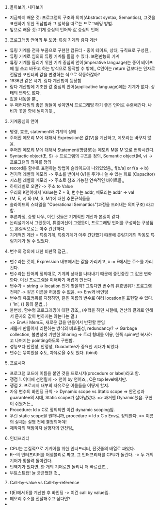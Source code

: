 1. 돌아보기, 내다보기
- 지금까지 배운 것: 프로그램의 구조와 의미(Abstract syntax, Semantics), 그것을 표현하기 위한 귀납법과 그 철학을 따르는 프로그래밍 방법.
- 앞으로 배울 것: 기계 중심의 언어와 값 중심의 언어

2. 프로그래밍 언어의 두 토양: 튜링 기계와 람다 계산
- 튜링 기계를 전자 부품으로 구현한 컴퓨터 - 종이 테이프, 상태, 규칙표로 구성된,,
- 튜링 기계로 임의의 튜링 기계를 돌릴 수 있다. 보편만능의 기계
- 튜링 기계를 돌리기 위한 기계 중심의 언어(imperative language)는 종이 테이프에 뭘 쓰고 바꾸고 하는 방식으로 동작할 수 밖에,, C언어는 return 값보다는 인자로 전달한 포인터의 값을 변경하는 식으로 작동하잖아?
- 1936년 같은 시기, 람다 계산법이 등장함
- 람다 계산법에 기초한 값 중심의 언어(applicative language)에는 기계가 없다. 상태의 변화도 없다.
- 값을 내놓을 뿐,,
- 두 패러다임의 좋은 점들이 섞이면서 프로그래밍 하기 좋은 언어로 수렴해간다. 나비가 꽃을 향해 날아가듯,,

3. 기계중심의 언어
- 명령, 흐름, statement와 기계의 상태
- 주어진 메모리 M에 대해서 Expression은 값(V)을 계산하고, 메모리는 바꾸지 않음.
- 주어진 메모리 M에 대해서 Statement(명령문)는 메모리 M을 M'으로 변화시킨다.
- Syntactic object(E, S) -> 프로그램의 구조를 정의, Semantic object(M, v) -> 프로그램의 의미를 정의
- record를 함수로 표현하는 방법이 슬라이드에 나와있었음,, f[b/a] or f{a -> b}
- 전기적 레벨의 메모리 -> 주소를 받아서 0/1을 주거나 쓸 수 있는 회로 (Capacitor)
- 시스템 레벨의 메모리 -> 주소로 참조 가능한 연속적인 바이트들,,
- 하이레벨로 오면? -> 주소 to Value
- 우리의 K언어에서 Value는 Z + B, 변수는 addr, 메모리는 addr -> val
- (M, E, v) 와 (M, S, M')에 대한 추론규칙들을 
- 슬라이드의 스타일을 "Operational Semantics"(과정을 드러내는 의미구조) 라고 함.
- 추론과정, 증명 나무, 이런 것들은 기계적인 계산과 본질이 같다.
- 논리설계에서 그랬듯이, 튜링머신이 그랬듯이, 프로그래밍 언어를 구성하는 구성품도 본질적으로는 아주 간단하다.
- 기계적인 계산 = 튜링기계, 튜링기계가 아주 간단했기 떄문에 튜링기계의 작동도 튜링기계가 될 수 있었다.

4. 변수의 정의에 대한 비판적 접근,,
- 변수라는 것이, Expression 내부에서는 값을 가리키고, x := E에서는 주소를 가리킨다.
- 변수라는 단어의 정의대로, 기계의 상태를 나타내기 때문에 중간중간 그 값은 변화한다. 이건 프로그램을 이해하기 어렵게 만든다.
- 변수가 = string -> location 인게 맞을까? 그렇다면 변수의 유효범위가 프로그램 전체? -> 같은 이름을 허용할 수 없음.
=> Env와 바인딩
- 변수의 유효범위를 지정하면, 같은 이름의 변수로 여러 location을 표현할 수 있다. ( 'in', {} 등의 문법,, )
- 불변성, 함수형 프로그래밍에 대한 강조,, (수학을 하던 시절에, 연산의 결과로 인해서 문자의 값이 변하지는 않는다는 말.)  
=> Env나 Mem도, 새로운 값을 만들어서 반환할 뿐임
- 새롭게 만들어서 리턴하는 방식의 비효율성, redundancy? -> Garbage collection, 불변성에 기반한 Sharing
=> 트리 형태를 이용, 한쪽 spine만 복사하고 나머지는 pointing하도록 구현함.
- 성능보다 안전성, 안정성, Guarantee가 중요한 시대가 되었다.
- 변수는 묶여있을 수도, 자유로울 수도 있다. (bind)

5. 프로시저
- 프로그램 코드에 이름을 붙인 것을 프로시저(procedure or label)라고 함.
- 쟁점 1. 어디에 선언될지 -> 언어 by 언어죠,, C은 top level에서만.
- 쟁점 2. 프로시저 내부의 자유로운 이름들을 어떻게 할지.
- 자유 변수의 바인딩 규칙 -> Dynamic scope vs Static scope
=> 안전성과 guarantee의 시대, Static scope가 살아남았다.
=> 과거엔 Dynamic했음. 구현이 쉬웠거든,,
- Procedure: Id x C로 정의되면 이건 dynamic scoping임.
- 우린 static scope을 원하니까, procedure = Id x C x Env로 정의한다. => 이름의 실체는 실행 전에 결정되어야!
- 제작자의 책임이자 실행자의 안전임,,

6. 인터프리터
- CPU는 본질적으로 기계어를 위한 인터프리터, 전깃줄의 배열로 짜였다.
- K--의 인터프리터를 어셈블리로 짜고, 그 인터프리터를 CPU가 돌린다. -> 두 개의 기어가 맞물려 돌아간다.
- 번역기가 있다면, 한 개의 기어로만 돌리니 더 빠르겠죠,,
- 부트스트랩! 늘 궁금했던 것,,

7. Call-by-value vs Call-by-reference
- f(E)에서 E를 계산한 후 바인딩 -> 이건 call by value임.
- 메모리 주소를 전달해주고 싶다면?
- 




